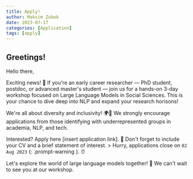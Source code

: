 ```yaml
---
title: Apply!
author: Maksim Zubok
date: 2023-07-17
categories: [Application]
tags: [apply]
---
```



## Greetings!

Hello there,

Exciting news! 👀 If you're an early career researcher — PhD student, postdoc, or advanced master's student — join us for a hands-on 3-day workshop focused on Large Language Models in Social Sciences. This is your chance to dive deep into NLP and expand your research horisons!

We're all about diversity and inclusivity! 🌍🤝 We strongly encourage applications from those identifying with underrepresented groups in academia, NLP, and tech.

Interested? Apply here [insert application link]. 💼 Don't forget to include your CV and a brief statement of interest.  > Hurry, applications close on `02 Aug 2023` {: .prompt-warning }. ⏰

Let's explore the world of large language models together! 🎉 We can't wait to see you at our workshop.
